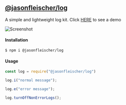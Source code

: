 ## [@jasonfleischer/log](https://www.npmjs.com/package/@jasonfleischer/log)

A simple and lightweight log kit. Click [HERE](https://jasonfleischer.github.io/simple-log-kit-demo/) to see a demo

![Screenshot](https://jasonfleischer.github.io/simple-log-kit-demo/screenshot/screen.png "Screenshot")

#### Installation
```bash
$ npm i @jasonfleischer/log
```

#### Usage
``` javascript
const log = require("@jasonfleischer/log")

log.i("normal message");

log.e("error message");

log.turnOffNonErrorLogs();
```

